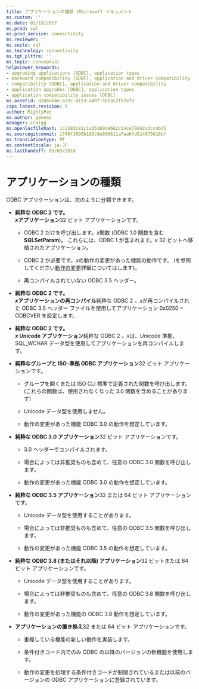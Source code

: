 ```yaml
---
title: アプリケーションの種類 |Microsoft ドキュメント
ms.custom: ''
ms.date: 01/19/2017
ms.prod: sql
ms.prod_service: connectivity
ms.reviewer: ''
ms.suite: sql
ms.technology: connectivity
ms.tgt_pltfrm: ''
ms.topic: conceptual
helpviewer_keywords:
- upgrading applications [ODBC], application types
- backward compatibility [ODBC], application and driver compatibility
- compatibility [ODBC], application and driver compatibility
- application upgrades [ODBC], application types
- application compatibility issues [ODBC]
ms.assetid: d346a64e-a32c-4153-a40f-5b53c2f57ef2
caps.latest.revision: 9
author: MightyPen
ms.author: genemi
manager: craigg
ms.openlocfilehash: 1c2283c81c1ad5389a8662c14ce79942a3cc4b45
ms.sourcegitcommit: 1740f3090b168c0e809611a7aa6fd514075616bf
ms.translationtype: MT
ms.contentlocale: ja-JP
ms.lasthandoff: 05/03/2018
---
```

# <a name="types-of-applications"></a>アプリケーションの種類
ODBC アプリケーションは、次のように分類できます。  
  
-   **純粋な ODBC 2 です。**  
     ***x*アプリケーション**32 ビット アプリケーションです。  
  
    -   ODBC 2 だけを呼び出します。*x*関数 (ODBC 1.0 関数を含む**SQLSetParam**)。 これらには、ODBC 1 が含まれます。*x* 32 ビットへ移植されたアプリケーション。  
  
    -   ODBC 2 が必要です。*x*の動作の変更があった機能の動作です。 (を参照してください[動作の変更](../../../odbc/reference/develop-app/behavioral-changes.md)詳細についてはします)。  
  
    -   再コンパイルされていない ODBC 3.5 ヘッダー。  
  
-   **純粋な ODBC 2 です。**  
     ***x*アプリケーションの再コンパイル**純粋な ODBC 2 *。x*が再コンパイルされた ODBC 3.5 ヘッダー ファイルを使用してアプリケーション 0x0250 = ODBCVER を設定します。  
  
-   **純粋な ODBC 2 です。**  
     ***x* Unicode アプリケーション**純粋な ODBC 2 *。x*は、Unicode 準拠、SQL_WCHAR データ型を使用してアプリケーションを再コンパイルします。  
  
-   **純粋なグループと ISO**–**準拠 ODBC アプリケーション**32 ビット アプリケーションです。  
  
    -   グループを開くまたは ISO CLI 標準で定義された関数を呼び出します。 (これらの関数は、使用されなくなった 3.0 関数を含めることがあります)  
  
    -   Unicode データ型を使用しません。  
  
    -   動作の変更があった機能 ODBC 3.0 の動作を想定しています。  
  
-   **純粋な ODBC 3.0 アプリケーション**32 ビット アプリケーションです。  
  
    -   3.0 ヘッダーでコンパイルされます。  
  
    -   場合によっては非推奨ものも含めて、任意の ODBC 3.0 関数を呼び出します。  
  
    -   動作の変更があった機能 ODBC 3.0 の動作を想定しています。  
  
-   **純粋な ODBC 3.5 アプリケーション**32 または 64 ビット アプリケーションです。  
  
    -   Unicode データ型を使用することがあります。  
  
    -   場合によっては非推奨ものも含めて、任意の ODBC 3.5 関数を呼び出します。  
  
    -   動作の変更があった機能 ODBC 3.5 の動作を想定しています。  
  
-   **純粋な ODBC 3.8 (またはそれ以降) アプリケーション**32 ビットまたは 64 ビット アプリケーションです。  
  
    -   Unicode データ型を使用することがあります。  
  
    -   場合によっては非推奨ものも含めて、任意の ODBC 3.8 関数を呼び出します。  
  
    -   動作の変更があった機能の ODBC 3.8 動作を想定しています。  
  
-   **アプリケーションの置き換え**32 または 64 ビット アプリケーションです。  
  
    -   重複している機能の新しい動作を実装します。  
  
    -   条件付きコード内でのみ ODBC の以降のバージョンの新機能を使用します。  
  
    -   動作の変更を処理する条件付きコードが制限されているまたは以前のバージョンの ODBC アプリケーションに登録されています。

